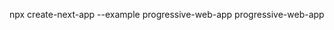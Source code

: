 <!--
  users accounts customers accesses
  processes standarddocs signeddocs payments
  services
-->

npx create-next-app --example progressive-web-app progressive-web-app
